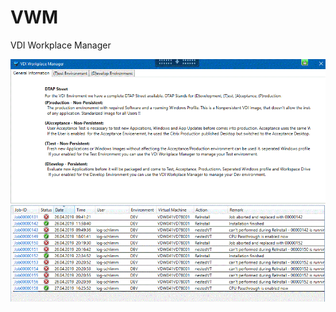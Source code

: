 # VWM
VDI Workplace Manager

<img src="https://github.com/EUCweb/VWM/blob/master/VWM_MainScreen.GIF" alt="VWM MainScereen"/>

